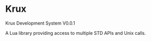 # Krux

Krux Development System V0.0.1

A Lua library providing access to multiple STD APIs and Unix calls.